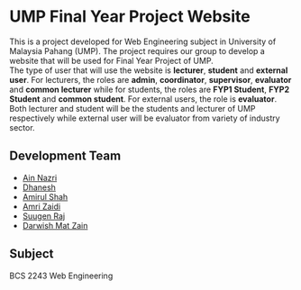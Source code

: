 # UMP Final Year Project Website
This is a project developed for Web Engineering subject in University of Malaysia Pahang (UMP). The project requires our group to develop a website that will be used for Final Year Project of UMP. <br>
The type of user that will use the website is **lecturer**, **student** and **external user**. For lecturers, the roles are **admin**, **coordinator**, **supervisor**, **evaluator** and **common lecturer** while for students, the roles are **FYP1 Student**, **FYP2 Student** and **common student**. For external users, the role is **evaluator**. <br>
Both lecturer and student will be the students and lecturer of UMP respectively while external user will be evaluator from variety of industry sector. <br>

## Development Team <br>
- [Ain Nazri](https://github.com/ainnzr)
- [Dhanesh](https://github.com/DRAAOO)
- [Amirul Shah](https://github.com/amirulshahump)
- [Amri Zaidi](https://github.com/xarmryx)
- [Suugen Raj](https://github.com/SuugenRaj)
- [Darwish Mat Zain](https://github.com/darwishzain)

## Subject
BCS 2243 Web Engineering